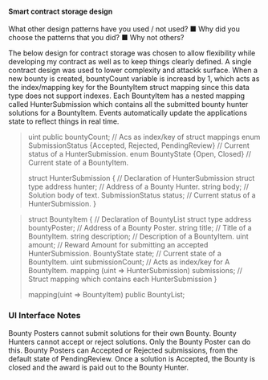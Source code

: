 #### Smart contract storage design

What other design patterns have you used / not used?
■  	Why did you choose the patterns that you did?
■  	Why not others?


The below design for contract storage was chosen to allow flexibility while developing my contract as well as to keep things clearly defined. A single contract design was used to lower complexity and attackk surface. When a new bounty is created, bountyCount variable is increasd by 1, which acts as the index/mapping key for the BountyItem struct mapping since this data type does not support indexes. Each BountyItem has a nested mapping called HunterSubmission which contains all the submitted bounty hunter solutions for a BountyItem. Events automatically update the applications state to reflect things in real time. 


>uint public bountyCount;                                    // Acs as index/key of struct mappings
>enum SubmissionStatus {Accepted, Rejected, PendingReview}   // Current status of a HunterSubmission.
>enum BountyState {Open, Closed}                             // Current state of a BountyItem.
> 
>struct HunterSubmission {                                   // Declaration of HunterSubmission struct type
>    address hunter;                                         // Address of a Bounty Hunter.
>    string body;                                            // Solution body of text.
>    SubmissionStatus status;                                // Current status of a HunterSubmission.
>}

>struct BountyItem {                                         // Declaration of BountyList struct type
>    address bountyPoster;                                   // Address of a Bounty Poster.
>    string title;                                           // Title of a BountyItem.
>    string description;                                     // Description of a BountyItem.
>    uint amount;                                            // Reward Amount for submitting an accepted HunterSubmission. 
>    BountyState state;                                      // Current state of a BountyItem.
>    uint submissionCount;                                   // Acts as index/key for A BountyItem.
>    mapping (uint => HunterSubmission) submissions;         // Struct mapping which contains each HunterSubmission 
>}      
>
>mapping(uint => BountyItem) public BountyList;    


### UI Interface Notes
Bounty Posters cannot submit solutions for their own Bounty. 
Bounty Hunters cannot accept or reject solutions. Only the Bounty Poster can do this.
Bounty Posters can Accepted or Rejected submissions, from the default state of PendingReview. Once a solution is Accepted, the Bounty is closed and the award is paid out to the Bounty Hunter.




